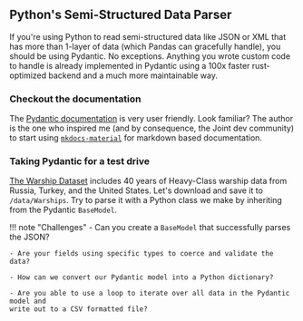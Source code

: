 ## Python's Semi-Structured Data Parser
If you're using Python to read semi-structured data like JSON or XML that has more than
1-layer of data (which Pandas can gracefully handle), you should be using Pydantic. No 
exceptions. Anything you wrote custom code to handle is already implemented in Pydantic
using a 100x faster rust-optimized backend and a much more maintainable way.

### Checkout the documentation
The [Pydantic documentation](https://docs.pydantic.dev/latest/) is very user friendly.
Look familiar? The author is the one who inspired me (and by consequence, the Joint
dev community) to start using [`mkdocs-material`](https://squidfunk.github.io/mkdocs-material/) 
for markdown based documentation.

### Taking Pydantic for a test drive
[The Warship Dataset](https://www.kaggle.com/datasets/queyrusi/the-warship-dataset) includes 40 years of Heavy-Class warship data from Russia, 
Turkey, and the United States. Let's download and save it to `/data/Warships`. Try
to parse it with a Python class we make by inheriting from the Pydantic `BaseModel`.

!!! note "Challenges"
    - Can you create a `BaseModel` that successfully parses the JSON?

    - Are your fields using specific types to coerce and validate the data?

    - How can we convert our Pydantic model into a Python dictionary?

    - Are you able to use a loop to iterate over all data in the Pydantic model and
    write out to a CSV formatted file?